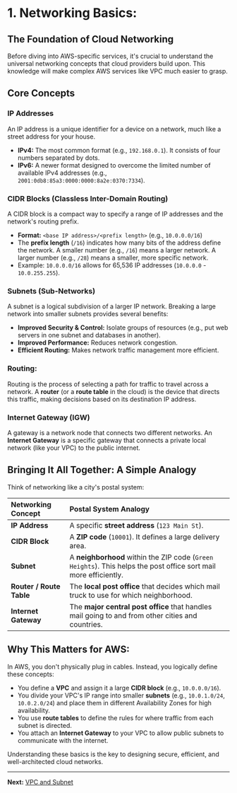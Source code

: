 # 1. Networking Basics:

## The Foundation of Cloud Networking

Before diving into AWS-specific services, it's crucial to understand the universal networking concepts that cloud providers build upon. This knowledge will make complex AWS services like VPC much easier to grasp.

## Core Concepts

### IP Addresses
An IP address is a unique identifier for a device on a network, much like a street address for your house.
- **IPv4:** The most common format (e.g., `192.168.0.1`). It consists of four numbers separated by dots.
- **IPv6:** A newer format designed to overcome the limited number of available IPv4 addresses (e.g., `2001:0db8:85a3:0000:0000:8a2e:0370:7334`).

### CIDR Blocks (Classless Inter-Domain Routing)
A CIDR block is a compact way to specify a range of IP addresses and the network's routing prefix.
- **Format:** `<base IP address>/<prefix length>` (e.g., `10.0.0.0/16`)
- The **prefix length** (`/16`) indicates how many bits of the address define the network. A smaller number (e.g., `/16`) means a larger network. A larger number (e.g., `/28`) means a smaller, more specific network.
- Example: `10.0.0.0/16` allows for 65,536 IP addresses (`10.0.0.0` - `10.0.255.255`).

### Subnets (Sub-Networks)
A subnet is a logical subdivision of a larger IP network. Breaking a large network into smaller subnets provides several benefits:
- **Improved Security & Control:** Isolate groups of resources (e.g., put web servers in one subnet and databases in another).
- **Improved Performance:** Reduces network congestion.
- **Efficient Routing:** Makes network traffic management more efficient.

### Routing:
Routing is the process of selecting a path for traffic to travel across a network. A **router** (or a **route table** in the cloud) is the device that directs this traffic, making decisions based on its destination IP address.

### Internet Gateway (IGW)
A gateway is a network node that connects two different networks. An **Internet Gateway** is a specific gateway that connects a private local network (like your VPC) to the public internet.

## Bringing It All Together: A Simple Analogy

Think of networking like a city's postal system:

| Networking Concept | Postal System Analogy |
| :--- | :--- |
| **IP Address** | A specific **street address** (`123 Main St`). |
| **CIDR Block** | A **ZIP code** (`10001`). It defines a large delivery area. |
| **Subnet** | A **neighborhood** within the ZIP code (`Green Heights`). This helps the post office sort mail more efficiently. |
| **Router / Route Table** | The **local post office** that decides which mail truck to use for which neighborhood. |
| **Internet Gateway** | The **major central post office** that handles mail going to and from other cities and countries. |

## Why This Matters for AWS:

In AWS, you don't physically plug in cables. Instead, you logically define these concepts:
- You define a **VPC** and assign it a large **CIDR block** (e.g., `10.0.0.0/16`).
- You divide your VPC's IP range into smaller **subnets** (e.g., `10.0.1.0/24`, `10.0.2.0/24`) and place them in different Availability Zones for high availability.
- You use **route tables** to define the rules for where traffic from each subnet is directed.
- You attach an **Internet Gateway** to your VPC to allow public subnets to communicate with the internet.

Understanding these basics is the key to designing secure, efficient, and well-architected cloud networks.

---

**Next:** [VPC and Subnet](./02-vpc-and-subnet.md)
